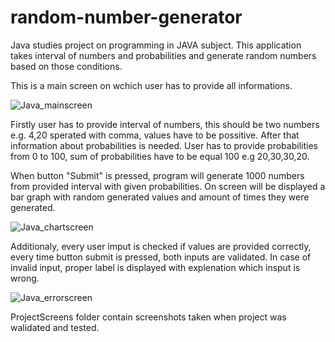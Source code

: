 # random-number-generator
Java studies project on programming in JAVA subject. This application takes interval of numbers and probabilities and generate random numbers based on those conditions. 

This is a main screen on wchich user has to provide all informations. 

  ![Java_mainscreen](https://user-images.githubusercontent.com/44081987/152648691-af77522e-fd83-4f5b-9a6d-e0933af2db88.png)

Firstly user has to provide interval of numbers, this should be two numbers e.g. 4,20 sperated with comma, values have to be possitive.
After that information about probabilities is needed. User has to provide probabilities from 0 to 100, sum of probabilities have to be equal 100 e.g 20,30,30,20. 


When button "Submit" is pressed, program will generate 1000 numbers from provided interval with given probabilities.
On screen will be displayed a bar graph with random generated values and amount of times they were generated. 
 
![Java_chartscreen](https://user-images.githubusercontent.com/44081987/152648928-f0486d40-be0c-47d5-852f-a6f8d5e30066.png)

Additionaly, every user imput is checked if values are provided correctly, every time button submit is pressed, both inputs are validated.
In case of invalid input, proper label is displayed with explenation which insput is wrong. 


![Java_errorscreen](https://user-images.githubusercontent.com/44081987/152648944-64e77fe6-1af4-4218-863e-a0e8d81e4873.png)



ProjectScreens folder contain screenshots taken when project was walidated and tested. 


